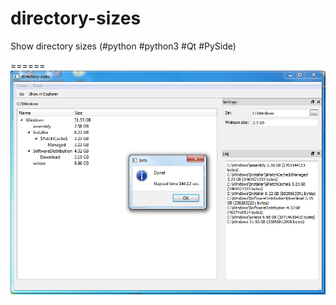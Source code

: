 # directory-sizes
Show directory sizes (#python #python3 #Qt #PySide)

======
![](https://raw.githubusercontent.com/gil9red/directory-sizes/master/screenshot.png)
